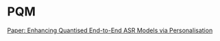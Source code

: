 # PQM
[Paper: Enhancing Quantised End-to-End ASR Models via Personalisation](https://arxiv.org/abs/2309.09136)
